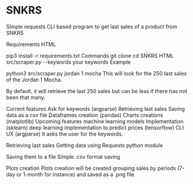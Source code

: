 # SNKRS
Simple requests CLI based program to get last sales of a product from SNKRS

Requirements
HTML

pip3 install -r requirements.txt
Commands
git clone
cd SNKRS
HTML src/scraper.py --keywords your keywords
Example

python3 src/scraper.py jordan 1 mocha
This will look for the 250 last sales of the Jordan 1 Mocha.

By default, it will retrieve the last 250 sales but can be less if there has not been that many.

Current features
 Ask for keywords (argparse)
 Retrieving last sales
 Saving data as a csv file
 Dataframes creation (pandas)
 Charts creations (matplotlib)
Upcoming features
 machine learning models implementation (sklearn)
 deep learning implementation to predict prices (tensorflow)
CLI UX (argparse)
It asks the user for the keywords.

Retrieving last sales
Getting data using Requests python module

Saving them to a file
Simple .csv format saving

Plots creation
Plots creation will be created grouping sales by periods (7-day or 1-month for instance) and saved as a .png file
